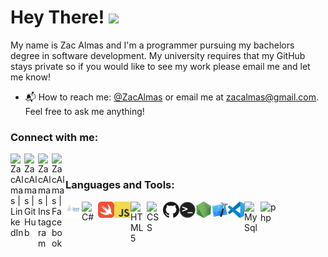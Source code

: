 # Hey There! <img src="https://raw.githubusercontent.com/MartinHeinz/MartinHeinz/master/wave.gif" width="30px">
<!-- <img src="https://github.com/ThatGhostToast/ThatGhostToast/blob/main/Banner.png" alt="banner that says Zac Almas"> -->
My name is Zac Almas and I'm a programmer pursuing my bachelors degree in software development. My university requires that my GitHub
stays private so if you would like to see my work please email me and let me know!
- 📬 How to reach me: [@ZacAlmas][linkedin] or email me at [zacalmas@gmail.com](mailto:zacalmas@gmail.com). Feel free to ask me anything!

### Connect with me:
[<img align="left" alt="ZacAlmas | LinkedIn" width="22px" src="https://cdn.jsdelivr.net/npm/simple-icons@v3/icons/linkedin.svg" />][linkedin]
[<img align="left" alt="ZacAlmas | GitHub" width="22px" src="https://cdn.jsdelivr.net/npm/simple-icons@v3/icons/github.svg" />][github]
[<img align="left" alt="ZacAlmas | Instagram" width="22px" src="https://cdn.jsdelivr.net/npm/simple-icons@v3/icons/instagram.svg" />][insta]
[<img align="left" alt="ZacAlmas | Facebook" width="22px" src="https://cdn.jsdelivr.net/npm/simple-icons@v3/icons/facebook.svg" />][facebook]

<br />

### Languages and Tools:
<img align="left" alt="Java" width="26px" src="https://raw.githubusercontent.com/github/explore/80688e429a7d4ef2fca1e82350fe8e3517d3494d/topics/java/java.png" />
<img align="left" alt="C#" width="26px" src="https://upload.wikimedia.org/wikipedia/commons/thumb/0/0d/C_Sharp_wordmark.svg/464px-C_Sharp_wordmark.svg.png" />
<img align="left" alt="Swift" width="26px" src="https://raw.githubusercontent.com/github/explore/80688e429a7d4ef2fca1e82350fe8e3517d3494d/topics/swift/swift.png" />
<img align="left" alt="JavaScript" width="26px" src="https://raw.githubusercontent.com/github/explore/80688e429a7d4ef2fca1e82350fe8e3517d3494d/topics/javascript/javascript.png" />
<img align="left" alt="HTML5" width="26px" src="https://github.com/legacy-icons/vendor-icons/blob/master/src/html5.png" />
<img align="left" alt="CSS" width="26px" src="https://github.com/legacy-icons/vendor-icons/blob/master/src/css3.png" />
<img align="left" alt="GitHub" width="26px" src="https://raw.githubusercontent.com/github/explore/78df643247d429f6cc873026c0622819ad797942/topics/github/github.png" />
<img align="left" alt="Terminal" width="26px" src="https://raw.githubusercontent.com/github/explore/80688e429a7d4ef2fca1e82350fe8e3517d3494d/topics/terminal/terminal.png" />
<img align="left" alt="Node.js" width="26px" src="https://raw.githubusercontent.com/github/explore/80688e429a7d4ef2fca1e82350fe8e3517d3494d/topics/nodejs/nodejs.png" />
<img align="left" alt="XCode" width="26px" src="https://raw.githubusercontent.com/github/explore/80688e429a7d4ef2fca1e82350fe8e3517d3494d/topics/xcode/xcode.png" />
<img align="left" alt="Visual Studio Code" width="26px" src="https://raw.githubusercontent.com/github/explore/80688e429a7d4ef2fca1e82350fe8e3517d3494d/topics/visual-studio-code/visual-studio-code.png" />
<img align="left" alt="MySql" width="26px" src="https://github.com/legacy-icons/vendor-icons/blob/master/src/mysql.png" />
<img align="left" alt="php" width="26px" src="https://github.com/legacy-icons/vendor-icons/blob/master/src/php.png" />


[linkedin]: https://www.linkedin.com/in/zachary-almas
[insta]: https://www.instagram.com/stempunk_/
[facebook]: https://www.facebook.com/profile.php?id=100009085535412
[github]: https://github.com/ThatGhostToast
